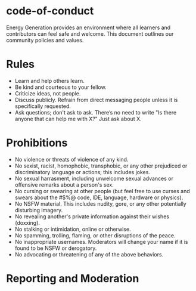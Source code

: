 # code-of-conduct

Energy Generation provides an environment where all learners and contributors can feel safe and welcome. This document outlines our community policies and values.
# Rules
* Learn and help others learn.
* Be kind and courteous to your fellow.
* Criticize ideas, not people.
* Discuss publicly. Refrain from direct messaging people unless it is specifically requested.
* Ask questions; don't ask to ask. There’s no need to write "Is there anyone that can help me with X?" Just ask about X.
# Prohibitions
* No violence or threats of violence of any kind.
* No sexist, racist, homophobic, transphobic, or any other prejudiced or discriminatory language or actions; this includes jokes.
* No sexual harrasment, including unwelcome sexual advances or offensive remarks about a person's sex.
* No cursing or swearing at other people (but feel free to use curses and swears about the #$%@ code, IDE, language, hardware or physics).
* No NSFW material. This includes nudity, gore, or any other potentially disturbing imagery.
* No revealing another's private information against their wishes (doxxing).
* No stalking or intimidation, online or otherwise.
* No spamming, trolling, flaming, or other disruptions of the peace.
* No inappropriate usernames. Moderators will change your name if it is found to be NSFW or derogatory.
* No advocating or threatening of any of the above behaviors.
# Reporting and Moderation
